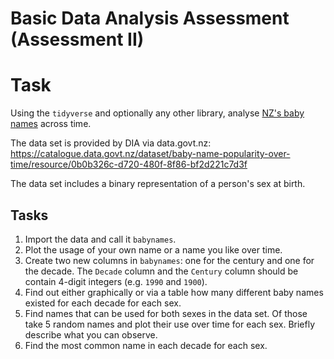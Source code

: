 # Basic Data Analysis Assessment (Assessment II)

# Task

Using the `tidyverse` and optionally any other library, analyse [NZ's baby names](https://catalogue.data.govt.nz/dataset/01ee87cd-ecf8-44a1-ad33-b376a689e597/resource/0b0b326c-d720-480f-8f86-bf2d221c7d3f/download/baby-names-2022-01-07.csv) across time. 

The data set is provided by DIA via data.govt.nz: https://catalogue.data.govt.nz/dataset/baby-name-popularity-over-time/resource/0b0b326c-d720-480f-8f86-bf2d221c7d3f

The data set includes a binary representation of a person's sex at birth.

## Tasks

1. Import the data and call it `babynames`.
2. Plot the usage of your own name or a name you like over time.
3. Create two new columns in `babynames`: one for the century and one for the decade. The `Decade` column and the `Century` column should be contain 4-digit integers (e.g. `1990` and `1900`).
4. Find out either graphically or via a table how many different baby names existed for each decade for each sex.
5. Find names that can be used for both sexes in the data set. Of those take 5 random names and plot their use over time for each sex. Briefly describe what you can observe.
6. Find the most common name in each decade for each sex.

